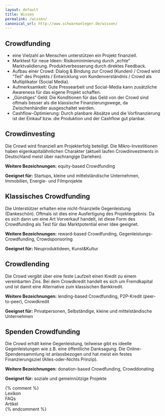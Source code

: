 ```yaml
---
layout: default
title: Wissen
permalink: /wissen/
canonical_url: http://www.schwarmanleger.de/wissen/
---
```

<!-- layout: page -->
  <div class="entry">
    <div>
      <h2>Crowdfunding</h2>
      <div>
        <ul>
          <li>eine Vielzahl an Menschen unterstützen ein Projekt finanziell.</li>
          <li>Marktest für neue Ideen: Risikominimierung durch „echte“ Marktvalidierung. Produktverbesserung durch direktes Feedback.</li>
          <li>Aufbau einer Crowd: Dialog & Bindung zur Crowd (Kunden) / Crowd wird “Teil” des Projekts / Entwicklung von Kundenverständnis / Crowd als Multiplikator (Social Media).</li>
          <li>Aufmerksamkeit: Gute Pressearbeit und Social-Media kann zusätzliche Awareness für das eigene Projekt schaffen.</li>
          <li>„Günstiges“ Geld: Die Konditionen für das Geld von der Crowd sind oftmals besser als die klassische Finanzierungswege, da Zwischenhändler ausgeschaltet werden.</li>
          <li>Cashflow-Optimierung: Durch planbare Absätze und die Vorfinanzierung ist der Einkauf bzw. die Produktion und der Cashflow gut planbar.</li>
        </ul>
      </div>
    </div>
    <div>
      <h2>Crowdinvesting</h2>
      <div>
        <p>Die Crowd wird finanziell am Projekterfolg beteiligt. Die Mikro-Investitionen haben eigenkapitalähnlichen Charakter (aktuell laufen Crowdinvestments in Deutschland meist über nachrangige Darlehen).</p>
        <p><b>Weitere Bezeichnungen:</b> equity-based Crowdfunding</p>
        <p><b>Geeignet für:</b> Startups, kleine und mittelständische Unternehmen, Immobilien, Energie- und Filmprojekte</p>
      </div>
    </div>
    <div>
      <h2>Klassisches Crowdfunding</h2>
      <div>
        <p>Die Unterstützer erhalten eine nicht-finanzielle Gegenleistung (Dankeschön). Oftmals ist dies eine Ausfertigung des Projektergebnis. Da es sich dann um eine Art Vorverkauf handelt, ist diese Form des Crowdfunding als Test für das Marktpotential einer Idee geeignet.</p>
        <p><b>Weitere Bezeichnungen:</b> reward-based Crowdfunding, Gegenleistungs-Crowdfunding, Crowdsponsoring</p>
        <p><b>Geeignet für:</b> Neuproduktideen, Kunst&Kultur</p>
      </div>
    </div>
    <div>
      <h2>Crowdlending</h2>
      <div>
        <p>Die Crowd vergibt über eine feste Laufzeit einen Kredit zu einem vereinbarten Zins. Bei dem Crowdkredit handelt es sich um Fremdkapital und ist damit eine Alternative zum klassischen Bankkredit.</p>
        <p><b>Weitere Bezeichnungen:</b> lending-based Crowdfunding, P2P-Kredit (peer-to-peer), Crowdkredit</p>
        <p><b>Geeignet für:</b> Privatpersonen, Selbständige, kleine und mittelständische Unternehmen</p>
      </div>
    </div>
    <div>
      <h2>Spenden Crowdfunding</h2>
      <div>
        <p>Die Crowd erhält keine Gegenleistung, teilweise gibt es ideelle Gegenleistungen wie z.B. eine öffentliche Danksagung. Die Online-Spendensammlung ist anlassbezogen und hat meist ein festes Finanzierungsziel (Alles-oder-Nichts Prinzip).</p>
        <p><b>Weitere Bezeichnungen:</b> donation-based Crowdfunding, Crowddonating</p>
        <p><b>Geeignet für:</b> soziale und gemeinnützige Projekte</p>
      </div>
    </div>
{% comment %}
    <div>Lexikon</div>
    <div>FAQs</div>
    <div>Artikel</div>
{% endcomment %}
  </div>

